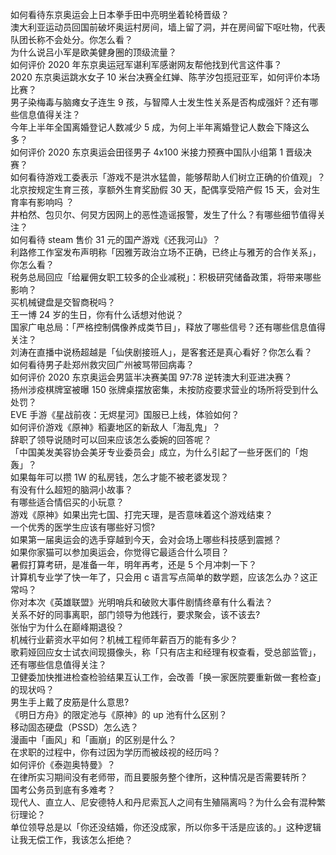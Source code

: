 如何看待东京奥运会上日本拳手田中亮明坐着轮椅晋级？  
澳大利亚运动员回国前破坏奥运村房间，墙上留了洞，并在房间留下呕吐物，代表队团长称不会处分。你怎么看？  
为什么说吕小军是欧美健身圈的顶级流量？  
如何评价 2020 年东京奥运冠军谌利军感谢网友帮他找到代言这件事？  
2020 东京奥运跳水女子 10 米台决赛全红婵、陈芋汐包揽冠亚军，如何评价本场比赛？  
男子染梅毒与脑瘫女子连生 9 孩，与智障人士发生性关系是否构成强奸？还有哪些信息值得关注？  
今年上半年全国离婚登记人数减少 5 成，为何上半年离婚登记人数会下降这么多？  
如何评价 2020 东京奥运会田径男子 4x100 米接力预赛中国队小组第 1 晋级决赛？  
如何看待游戏工委表示「游戏不是洪水猛兽，能够帮助人们树立正确的价值观」？  
北京按规定生育三孩，享额外生育奖励假 30 天，配偶享受陪产假 15 天，会对生育率有影响吗 ？  
井柏然、包贝尔、何炅方因网上的恶性造谣报警，发生了什么？有哪些细节值得关注？  
如何看待 steam 售价 31 元的国产游戏《还我河山》？  
利路修工作室发布声明称「因雅芳政治立场不正确，已终止与雅芳的合作关系」，你怎么看？  
税务总局回应「给雇佣女职工较多的企业减税」：积极研究储备政策，将带来哪些影响？  
买机械键盘是交智商税吗？  
王一博 24 岁的生日，你有什么话想对他说？  
国家广电总局：「严格控制偶像养成类节目」，释放了哪些信号？还有哪些信息值得关注？  
刘涛在直播中说杨超越是「仙侠剧接班人」，是客套还是真心看好？你怎么看？  
如何看待男子赴郑州救灾回广州被骂带回病毒？  
如何评价 2020 东京奥运会男篮半决赛美国 97:78 逆转澳大利亚进决赛？  
扬州涉疫棋牌室被曝 150 张牌桌摆放密集，未按防疫要求营业的场所将受到什么处罚？  
EVE 手游《星战前夜：无烬星河》国服已上线，体验如何？  
如何评价游戏《原神》稻妻地区的新敌人「海乱鬼」？  
辞职了领导说随时可以回来应该怎么委婉的回答呢？  
「中国美发美容协会美牙专业委员会」成立，为什么引起了一些牙医们的「炮轰」？  
如果每年可以攒 1W 的私房钱，怎么才能不被老婆发现？  
有没有什么超短的脑洞小故事？  
有哪些适合情侣买的小玩意？  
游戏《原神》如果出完七国、打完天理，是否意味着这个游戏结束？  
一个优秀的医学生应该有哪些好习惯?  
如果第一届奥运会的选手穿越到今天，会对会场上哪些科技感到震撼？  
如果你家猫可以参加奥运会，你觉得它最适合什么项目？  
暑假打算考研，是准备一年，明年再考，还是 5 个月冲刺一下？  
计算机专业学了快一年了，只会用 c 语言写点简单的数学题，应该怎么办？这正常吗？  
你对本次《英雄联盟》光明哨兵和破败大事件剧情终章有什么看法？  
关系不好的同事离职，部门领导为他践行，要求聚会，该不该去?  
张怡宁为什么在巅峰期退役？  
机械行业薪资水平如何？机械工程师年薪百万的能有多少？  
歌莉娅回应女士试衣间现摄像头，称「只有店主和经理有权查看，受总部监管」，还有哪些信息值得关注？  
卫健委加快推进检查检验结果互认工作，会改善「换一家医院要重新做一套检查」的现状吗？  
男生手上戴了皮筋是什么意思?  
《明日方舟》的限定池与《原神》的 up 池有什么区别？  
移动固态硬盘（PSSD）怎么选？  
漫画中「画风」和「画崩」的区别是什么？  
在求职的过程中，你有过因为学历而被歧视的经历吗？  
如何评价《泰迦奥特曼》？  
在律所实习期间没有老师带，而且要服务整个律所，这种情况是否需要转所？  
国考公务员到底有多难考？  
现代人、直立人、尼安德特人和丹尼索瓦人之间有生殖隔离吗？为什么会有混种繁衍理论？  
单位领导总是以「你还没结婚，你还没成家，所以你多干活是应该的。」这种逻辑让我无偿工作，我该怎么拒绝？  
